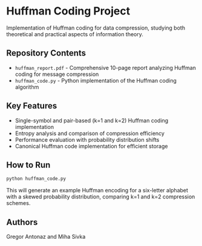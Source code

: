 # Huffman Coding Project

Implementation of Huffman coding for data compression, studying both theoretical and practical aspects of information theory.

## Repository Contents

- `huffman_report.pdf` - Comprehensive 10-page report analyzing Huffman coding for message compression
- `huffman_code.py` - Python implementation of the Huffman coding algorithm

## Key Features

- Single-symbol and pair-based (k=1 and k=2) Huffman coding implementation
- Entropy analysis and comparison of compression efficiency
- Performance evaluation with probability distribution shifts
- Canonical Huffman code implementation for efficient storage

## How to Run

```bash
python huffman_code.py
```

This will generate an example Huffman encoding for a six-letter alphabet with a skewed probability distribution, comparing k=1 and k=2 compression schemes.

## Authors

Gregor Antonaz and Miha Sivka
